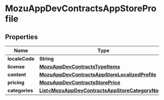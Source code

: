 
# MozuAppDevContractsAppStoreProfile

## Properties
Name | Type | Description | Notes
------------ | ------------- | ------------- | -------------
**localeCode** | **String** |  |  [optional]
**license** | [**MozuAppDevContractsTypeItems**](MozuAppDevContractsTypeItems.md) |  |  [optional]
**content** | [**MozuAppDevContractsAppStoreLocalizedProfile**](MozuAppDevContractsAppStoreLocalizedProfile.md) |  |  [optional]
**pricing** | [**MozuAppDevContractsStorePrice**](MozuAppDevContractsStorePrice.md) |  |  [optional]
**categories** | [**List&lt;MozuAppDevContractsAppStoreCategoryNode&gt;**](MozuAppDevContractsAppStoreCategoryNode.md) |  |  [optional]



